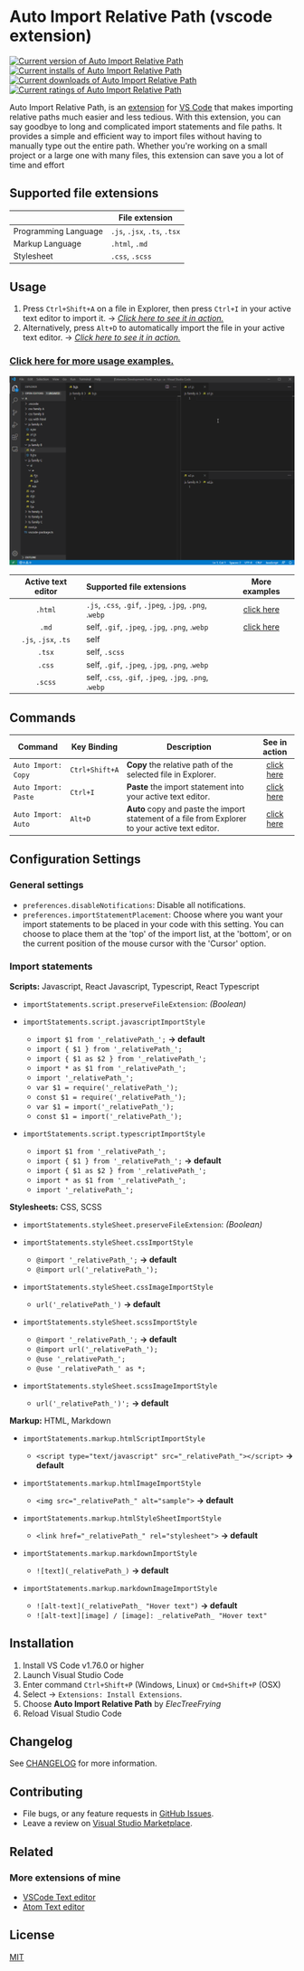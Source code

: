 # Auto Import Relative Path (vscode extension)

[![Current version of Auto Import Relative Path][version svg]][package] [![Current installs of Auto Import Relative Path][installs svg]][package] [![Current downloads of Auto Import Relative Path][downloads svg]][package] [![Current ratings of Auto Import Relative Path][ratings svg]][package]

[version svg]: https://vsmarketplacebadges.dev/version-short/electreefrying.auto-import.png
[installs svg]: https://vsmarketplacebadges.dev/installs/electreefrying.auto-import.png
[downloads svg]: https://vsmarketplacebadges.dev/downloads/electreefrying.auto-import.png
[ratings svg]: https://vsmarketplacebadges.dev/rating-short/ElecTreeFrying.auto-import.png
[package]: https://marketplace.visualstudio.com/items?itemName=ElecTreeFrying.auto-import

Auto Import Relative Path, is an [extension] for [VS Code] that makes importing relative paths much easier and less tedious. With this extension, you can say goodbye to long and complicated import statements and file paths. It provides a simple and efficient way to import files without having to manually type out the entire path. Whether you're working on a small project or a large one with many files, this extension can save you a lot of time and effort

[VS Code]: https://code.visualstudio.com/
[extension]: https://marketplace.visualstudio.com/VSCode

## Supported file extensions

|                      | File extension               |
| -------------------- | ---------------------------- |
| Programming Language | `.js`, `.jsx`, `.ts`, `.tsx` |
| Markup Language      | `.html`, `.md`               |
| Stylesheet           | `.css`, `.scss`              |

## Usage

1. Press `Ctrl+Shift+A` on a file in Explorer, then press `Ctrl+I` in your active text editor to import it. → [*Click here to see it in action.*][usagedemo1]
2. Alternatively, press `Alt+D` to automatically import the file in your active text editor. → [*Click here to see it in action.*][usagedemo2]

### [Click here for more usage examples.]

[usagedemo1]: https://github.com/ElecTreeFrying/auto-import-relative-path/blob/master/DEMO.md#auto-import-from-explorer
[usagedemo2]: https://github.com/ElecTreeFrying/auto-import-relative-path/blob/master/DEMO.md#single-keybinding-import

[Click here for more usage examples.]: https://github.com/ElecTreeFrying/auto-import-relative-path/blob/master/DEMO.md

![auto-import-demo](assets/playback.gif "auto import relative path demo")

|  Active text editor  | Supported file extensions                               |      More examples       |
| :------------------: | :------------------------------------------------------ | :----------------------: |
|       `.html`        | `.js`, `.css`, `.gif`, `.jpeg`, `.jpg`, `.png`, .`webp` | [click here][usagedemo3] |
|        `.md`         | self, `.gif`, `.jpeg`, `.jpg`, `.png`, .`webp`          | [click here][usagedemo4] |
| `.js`, `.jsx`, `.ts` | self                                                    |                          |
|        `.tsx`        | self, `.scss`                                           |                          |
|        `.css`        | self, `.gif`, `.jpeg`, `.jpg`, `.png`, .`webp`          |                          |
|       `.scss`        | self,  `.css`, `.gif`, `.jpeg`, `.jpg`, `.png`, .`webp` |                          |

[usagedemo3]: https://github.com/ElecTreeFrying/auto-import-relative-path/blob/master/DEMO.md#html-support
[usagedemo4]: https://github.com/ElecTreeFrying/auto-import-relative-path/blob/master/DEMO.md#markdown-support

## Commands

| Command              | Key Binding    | Description                                                                                      |        See in action        |
| -------------------- | -------------- | ------------------------------------------------------------------------------------------------ | :-------------------------: |
| `Auto Import: Copy`  | `Ctrl+Shift+A` | **Copy** the relative path of the selected file in Explorer.                                     | [click here][commandsdemo1] |
| `Auto Import: Paste` | `Ctrl+I`       | **Paste** the import statement into your active text editor.                                     | [click here][commandsdemo1] |
| `Auto Import: Auto`  | `Alt+D`        | **Auto** copy and paste the import statement of a file from Explorer to your active text editor. | [click here][commandsdemo2] |

[commandsdemo1]: https://github.com/ElecTreeFrying/auto-import-relative-path/blob/master/DEMO.md#auto-import-from-explorer
[commandsdemo2]: https://github.com/ElecTreeFrying/auto-import-relative-path/blob/master/DEMO.md#single-keybinding-import

## Configuration Settings

### General settings

* `preferences.disableNotifications`: Disable all notifications.
* `preferences.importStatementPlacement`: Choose where you want your import statements to be placed in your code with this setting. You can choose to place them at the 'top' of the import list, at the 'bottom', or on the current position of the mouse cursor with the 'Cursor' option.

### Import statements

**Scripts:** Javascript, React Javascript, Typescript, React Typescript

* `importStatements.script.preserveFileExtension`: _(Boolean)_
  
* `importStatements.script.javascriptImportStyle`
  * `import $1 from '_relativePath_';` **→ default**
  * `import { $1 } from '_relativePath_';`
  * `import { $1 as $2 } from '_relativePath_';`
  * `import * as $1 from '_relativePath_';`
  * `import '_relativePath_';`
  * `var $1 = require('_relativePath_');`
  * `const $1 = require('_relativePath_');`
  * `var $1 = import('_relativePath_');`
  * `const $1 = import('_relativePath_');`

* `importStatements.script.typescriptImportStyle`
  * `import $1 from '_relativePath_';`
  * `import { $1 } from '_relativePath_';` **→ default**
  * `import { $1 as $2 } from '_relativePath_';`
  * `import * as $1 from '_relativePath_';`
  * `import '_relativePath_';`

**Stylesheets:** CSS, SCSS

* `importStatements.styleSheet.preserveFileExtension`: _(Boolean)_

* `importStatements.styleSheet.cssImportStyle`
  * `@import '_relativePath_';` **→ default**
  * `@import url('_relativePath_');`

* `importStatements.styleSheet.cssImageImportStyle`
  * `url('_relativePath_')` **→ default**

* `importStatements.styleSheet.scssImportStyle`
  * `@import '_relativePath_';` **→ default**
  * `@import url('_relativePath_');`
  * `@use '_relativePath_';`
  * `@use '_relativePath_' as *;`

* `importStatements.styleSheet.scssImageImportStyle`
  * `url('_relativePath_')';` **→ default**

**Markup:** HTML, Markdown

* `importStatements.markup.htmlScriptImportStyle`
  * `<script type="text/javascript" src="_relativePath_"></script>` **→ default**

* `importStatements.markup.htmlImageImportStyle`
  * `<img src="_relativePath_" alt="sample">` **→ default**

* `importStatements.markup.htmlStyleSheetImportStyle`
  * `<link href="_relativePath_" rel="stylesheet">` **→ default**

* `importStatements.markup.markdownImportStyle`
  * `![text](_relativePath_)` **→ default**

* `importStatements.markup.markdownImageImportStyle`
  * `![alt-text](_relativePath_ "Hover text")` **→ default**
  * `![alt-text][image] / [image]: _relativePath_ "Hover text"`

## Installation

  1. Install VS Code v1.76.0 or higher
  2. Launch Visual Studio Code
  3. Enter command `Ctrl+Shift+P` (Windows, Linux) or `Cmd+Shift+P` (OSX)
  4. Select → `Extensions: Install Extensions`.
  5. Choose **Auto Import Relative Path** by _ElecTreeFrying_
  6. Reload Visual Studio Code

## Changelog

See [CHANGELOG] for more information.

[CHANGELOG]: https://github.com/ElecTreeFrying/auto-import-relative-path/blob/master/CHANGELOG.md

## Contributing

* File bugs, or any feature requests in [GitHub Issues].
* Leave a review on [Visual Studio Marketplace].

[Github Issues]: https://github.com/ElecTreeFrying/auto-import-relative-path/issues
[Visual Studio Marketplace]: https://marketplace.visualstudio.com/items?itemName=ElecTreeFrying.auto-import&ssr=false#review-details

## Related

### More extensions of mine

* [VSCode Text editor]
* [Atom Text editor]

[VSCode Text editor]: https://marketplace.visualstudio.com/publishers/ElecTreeFrying
[Atom Text editor]: https://atom.io/users/ElecTreeFrying

## License

[MIT]

[MIT]: https://marketplace.visualstudio.com/items/ElecTreeFrying.auto-import/license
